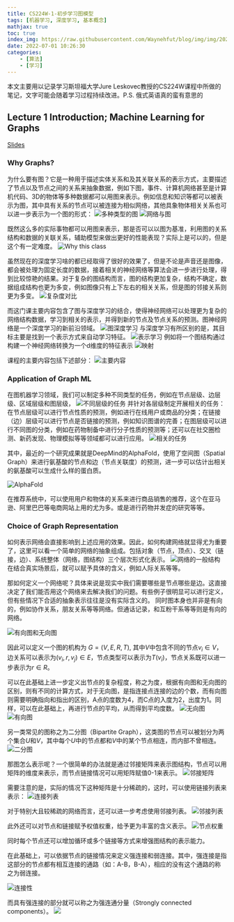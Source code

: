 ```yaml
---
title: CS224W-1-初步学习图模型
tags: [机器学习, 深度学习, 基本概念]
mathjax: true
toc: true
index_img: https://raw.githubusercontent.com/Waynehfut/blog/img/img/20220722161751.png
date: 2022-07-01 10:26:30
categories:
    - [算法]
    - [学习]
---
```


本文主要用以记录学习斯坦福大学Jure Leskovec教授的CS224W课程中所做的笔记，文字可能会随着学习过程持续改进。P.S. 俄式英语真的蛮有意思的
<!-- more -->
## Lecture 1 Introduction; Machine Learning for Graphs

[Slides](https://web.stanford.edu/class/cs224w/slides/01-intro.pdf)

### Why Graphs?

为什么要有图？它是一种用于描述实体关系和及其关联关系的表示方式，主要描述了节点以及节点之间的关系来抽象数据，例如下图，事件、计算机网络甚至是计算机代码、3D的物体等多种数据都可以用图来表示。例如信息和知识等都可以被表示为图，其中具有关系的节点可以被连接为相似网络，其他具象物体相关关系也可以进一步表示为一个图的形式：
![多种类型的图](https://raw.githubusercontent.com/Waynehfut/blog/img/img/20220630114941.png)
![网络与图](https://raw.githubusercontent.com/Waynehfut/blog/img/img/20220630162311.png)

既然这么多的实际事物都可以用图来表示，那是否可以以图为基准，利用图的关系结构和数据的关联关系，辅助模型来做出更好的性能表现？实际上是可以的，但是这个有一定难度。
![Why this class](https://raw.githubusercontent.com/Waynehfut/blog/img/img/20220630162949.png)

虽然现在的深度学习啥的都已经取得了很好的效果了，但是不论是声音还是图像，都会被处理为固定长度的数据，接着相关的神经网络等算法会进一步进行处理，得到比较惊艳的结果。对于复杂的图结构而言，图的结构更加复杂，结构不确定，数据组成结构也更为多变，例如图像只有上下左右的相关关系，但是图的邻接关系则更为多变。
![复杂度对比](https://raw.githubusercontent.com/Waynehfut/blog/img/img/20220630163844.png)

而这门课主要内容包含了图与深度学习的结合，使得神经网络可以处理更为复杂的网络结构数据，学习到相关的表示，并得到新的节点及节点关系的预测。图神经网络是一个深度学习的新前沿领域。
![图深度学习](https://raw.githubusercontent.com/Waynehfut/blog/img/img/20220630195450.png)
与深度学习有所区别的是，其目标主要是找到一个表示方式来自动学习特征。
![表示学习](https://raw.githubusercontent.com/Waynehfut/blog/img/img/20220630201748.png)
例如将一个图结构通过构建一个神经网络转换为一个d维度的特征表示
![映射](https://raw.githubusercontent.com/Waynehfut/blog/img/img/20220630195849.png)

课程的主要内容包括下述部分：
![主要内容](https://raw.githubusercontent.com/Waynehfut/blog/img/img/20220630200019.png)

### Application of Graph ML

在图机器学习领域，我们可以制定多种不同类型的任务，例如在节点层级、边层级、区域层级和图层级，
![不同层级的任务](https://raw.githubusercontent.com/Waynehfut/blog/img/img/20220707205131.png)
并针对各层级制定开展相关的任务：在节点层级可以进行节点性质的预测，例如进行在线用户或商品的分类；在链接（边）层级可以进行节点是否链接的预测，例如知识图谱的完善；在图层级可以进行不同图的分类，例如在药物制备中进行分子性质的预测等；还可以在社交圈检测、新药发现、物理模拟等等领域都可以进行应用。
![相关的任务](https://raw.githubusercontent.com/Waynehfut/blog/img/img/20220707205328.png)

其中，最近的一个研究成果就是DeepMind的AlphaFold，使用了空间图（Spatial Graph）来进行氨基酸的节点和边（节点关联度）的预测，进一步可以估计出相关的氨基酸可以生成什么样的蛋白质。

![AlphaFold](https://raw.githubusercontent.com/Waynehfut/blog/img/img/20220707212038.png)

在推荐系统中，可以使用用户和物体的关系来进行商品销售的推荐，这个在亚马逊、阿里巴巴等电商网站上用的尤为多。或是进行药物并发症的研究等等。

### Choice of Graph Representation

如何表示网络会直接影响到上述应用的效果。因此，如何构建网络就显得尤为重要了，这里可以看一个简单的网络的抽象组成。包括对象（节点，顶点）、交叉（链接，边）、系统整体（网络，图结构）三个层次形式化表示。
![网络的一般结构](https://raw.githubusercontent.com/Waynehfut/blog/img/img/20220715163357.png)
在结合真实场景后，就可以赋予具体的含义，例如人际关系等等。

那如何定义一个网络呢？具体来说是现实中我们需要哪些是节点哪些是边。这直接决定了我们能否用这个网络来去解决我们的问题。有些例子很明显可以进行定义，但有些情况下合适的抽象表示往往是没有实际含义的。
同时图本身也并非是有向的，例如协作关系，朋友关系等等网络。但通话记录，和互粉干系等等则是有向的网络。

![有向图和无向图](https://raw.githubusercontent.com/Waynehfut/blog/img/img/20220715164752.png)

因此可以定义一个图的机构为 $G=(V,E,R,T)$, 其中$V$中包含不同的节点$v_i\in V$，边关系可以表示为$(v_i,r,v_j)\in E$，节点类型可以表示为$T(v_i)$，节点关系既可以进一步表示为$r\in R$。

可以在此基础上进一步定义出节点的复杂程度，称之为度，根据有向图和无向图的区别，则有不同的计算方式，对于无向图，是指连接点连接的边的个数，而有向图则需要明确指向和指出的区别，A点的度数为4，而C点的入度为2，出度为1。同样，可以在此基础上，再进行节点的平均，从而得到平均度数。
![无向图](https://raw.githubusercontent.com/Waynehfut/blog/img/img/20220715172643.png)
![有向图](https://raw.githubusercontent.com/Waynehfut/blog/img/img/20220715173356.png)

另一类常见的图称之为二分图（Bipartite Graph），这类图的节点可以被划分为两个集合$U$和$V$，其中每个$U$中的节点都和$V$中的某个节点相连，而内部不曾相连。
![二分图](https://raw.githubusercontent.com/Waynehfut/blog/img/img/20220718163918.png)

那图怎么表示呢？一个很简单的办法就是通过邻接矩阵来表示图结构，节点可以用矩阵的维度来表示，而节点链接情况可以用矩阵赋值0-1来表示。
![邻接矩阵](https://raw.githubusercontent.com/Waynehfut/blog/img/img/20220718165140.png)

需要注意的是，实际的情况下这种矩阵是十分稀疏的，这时，可以使用链接列表来表示：
![连接列表](https://raw.githubusercontent.com/Waynehfut/blog/img/img/20220718165901.png)

对于特别大且较稀疏的网络而言，还可以进一步考虑使用邻接列表。
![邻接列表](https://raw.githubusercontent.com/Waynehfut/blog/img/img/20220718170023.png)

此外还可以对节点和链接赋予权值权重，给予更为丰富的含义表示。
![节点权重](https://raw.githubusercontent.com/Waynehfut/blog/img/img/20220718170931.png)

同时每个节点还可以增加循环或多个链接等方式来增强图结构的表示能力。

在此基础上，可以依据节点的链接情况来定义强连接和弱连接。其中，强连接是指这部分的节点都有相互连接的通路（如：A-B，B-A），相应的没有这个通路的称之为弱连接。

![连接性](https://raw.githubusercontent.com/Waynehfut/blog/img/img/20220718172051.png)

而具有强连接的部分就可以称之为强连通分量（Strongly connected components）。
![](https://raw.githubusercontent.com/Waynehfut/blog/img/img/20220718172205.png)
